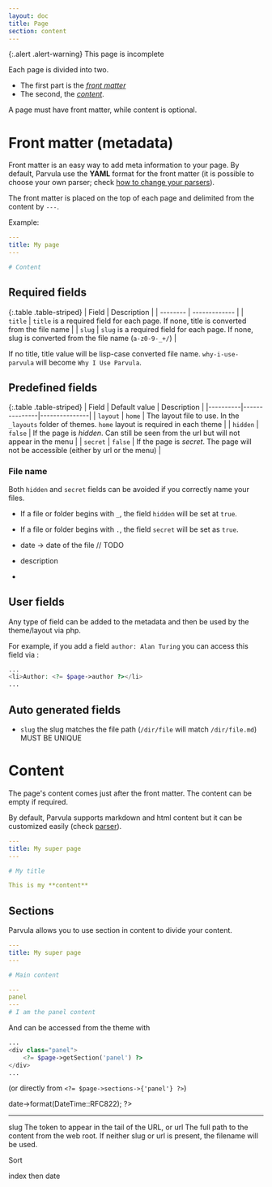 ```yaml
---
layout: doc
title: Page
section: content
---
```


{:.alert .alert-warning}
This page is incomplete

Each page is divided into two.

- The first part is the [*front matter*](#front-matter-metadata)
- The second, the [*content*](#content).

A page must have front matter, while content is optional.


# Front matter (metadata)

Front matter is an easy way to add meta information to your page. By default, Parvula use the **YAML** format for the front matter (it is possible to choose your own parser; check [how to change your parsers](parser)).

The front matter is placed on the top of each page and delimited from the content by `---`.

Example:

```yaml
---
title: My page
---

# Content
```

## Required fields

<!-- // pas required ? -->

{:.table .table-striped}
| Field    | Description   |
| -------- | ------------- |
| `title`  |  `title` is a required field for each page. If none, title is converted from the file name |
| `slug`   |  `slug` is a required field for each page. If none, slug is converted from the file name (`a-z0-9-_+/`) |

<!-- // TODO -->
<!-- OR title = filename -->

If no title, title value will be lisp-case converted file name.
`why-i-use-parvula` will become `Why I Use Parvula`.

<!-- `why-i_use_parvula` will become `Why I use parvula` ??. -->


## Predefined fields

{:.table .table-striped}
| Field    | Default value | Description   |
|----------|---------------|---------------|
| `layout` | `home`        | The layout file to use. In the `_layouts` folder of themes. `home` layout is required in each theme |
| `hidden` | `false`       | If the page is *hidden*. Can still be seen from the url but will not appear in the menu |
| `secret` | `false`       | If the page is *secret*. The page will not be accessible (either by url or  the menu) |

### File name

Both `hidden` and `secret` fields can be avoided if you correctly name your files.

 - If a file or folder begins with `_`, the field `hidden` will be set at `true`.
 - If a file or folder begins with `.`, the field `secret` will be set as `true`.

 - date -> date of the file // TODO
 - description
 -

## User fields

Any type of field can be added to the metadata and then be used by the theme/layout via php.

For example, if you add a field `author: Alan Turing` you can access this field via :

```php
...
<li>Author: <?= $page->author ?></li>
...
```

## Auto generated fields

- `slug` the slug matches the file path (`/dir/file` will match `/dir/file.md`) MUST BE UNIQUE
<!-- // Can be overridden ?? -->

# Content

The page's content comes just after the front matter. The content can be empty if required.

By default, Parvula supports markdown and html content but it can be customized easily (check [parser](#)).

```yaml
---
title: My super page
---

# My title

This is my **content**
```

## Sections

Parvula allows you to use section in content to divide your content.

```yaml
---
title: My super page
---

# Main content

---
panel
---
# I am the panel content
```

And can be accessed from the theme with

```php
...
<div class="panel">
    <?= $page->getSection('panel') ?>
</div>
...
```
(or directly from `<?= $page->sections->{'panel'} ?>`)



<?= $page->date->format(DateTime::RFC822); ?>
<?php //print_r($page) ?>


---

slug The token to appear in the tail of the URL, or
url The full path to the content from the web root.
If neither slug or url is present, the filename will be used.



Sort

index then date
